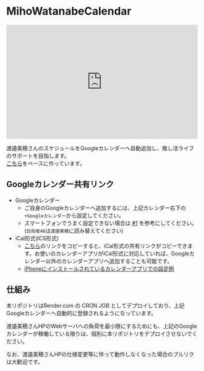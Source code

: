# MihoWatanabeCalendar
<iframe src="https://calendar.google.com/calendar/embed?&showTitle=0&mode=AGENDA&src=2de570f4c3d8953da730014e5f8bd23d94a5cd77578363ab97590d810991b39d%40group.calendar.google.com&ctz=Asia%2FTokyo" style="border: 0" width="100%" height="300" frameborder="0" scrolling="no"></iframe>


渡邉美穂さんのスケジュールをGoogleカレンダーへ自動追加し、推し活ライフのサポートを目指します。  
[こちら](https://github.com/CircleTenThanks/Hinatazaka46Calendar.git)をベースに作っています。

## Googleカレンダー共有リンク

* Googleカレンダー
  * ご自身のGoogleカレンダーへ追加するには、上記カレンダー右下の `+Googleカレンダー`から設定してください。
  * スマートフォンでうまく設定できない場合は [#1](https://github.com/CircleTenThanks/Hinatazaka46Calendar/issues/1#issuecomment-1783007351) を参考にしてください。(`日向坂46`は`渡邉美穂`に読み替えてください)
* iCal形式(ICS形式)
  * [こちら](https://calendar.google.com/calendar/ical/2de570f4c3d8953da730014e5f8bd23d94a5cd77578363ab97590d810991b39d%40group.calendar.google.com/public/basic.ics)のリンクをコピーすると、iCal形式の共有リンクがコピーできます。お使いのカレンダーアプリがiCal形式に対応していれば、Googleカレンダー以外のカレンダーアプリへ追加することも可能です。
  * [iPhoneにインストールされているカレンダーアプリでの設定例](https://support.apple.com/ja-jp/guide/iphone/iph3d1110d4/ios)

## 仕組み

本リポジトリはRender.com の CRON JOB としてデプロイしており、上記Googleカレンダーへ自動的に登録されるようになっています。

渡邉美穂さんHPのWebサーバへの負荷を最小限にするためにも、上記のGoogleカレンダーが稼働している限りは、個別に本リポジトリをデプロイさせないでください。

なお、渡邉美穂さんHPの仕様変更等に伴って動作しなくなった場合のプルリクは大歓迎です。
